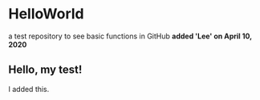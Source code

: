 # HelloWorld
a test repository to see basic functions in GitHub
**added 'Lee' on April 10, 2020**
## Hello, my test!

I added this.